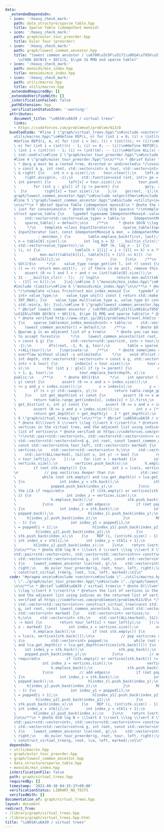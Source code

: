 ```yaml
---
data:
  _extendedDependsOn:
  - icon: ':heavy_check_mark:'
    path: data_structure/sparse_table.hpp
    title: Sparse Table (idempotent monoid)
  - icon: ':heavy_check_mark:'
    path: graph/euler_tour_preorder.hpp
    title: Euler Tour (preorder)
  - icon: ':heavy_check_mark:'
    path: graph/lowest_common_ancestor.hpp
    title: "lowest common ancestor / \u6700\u5C0F\u5171\u901A\u7956\u5148 (\u524D\u51E6\
      \u7406 $O(N)$ + $O(1)$, $\\pm 1$ RMQ and sparse table)"
  - icon: ':heavy_check_mark:'
    path: monoids/min_index.hpp
    title: monoids/min_index.hpp
  - icon: ':heavy_check_mark:'
    path: utils/macros.hpp
    title: utils/macros.hpp
  _extendedRequiredBy: []
  _extendedVerifiedWith: []
  _isVerificationFailed: false
  _pathExtension: hpp
  _verificationStatusIcon: ':warning:'
  attributes:
    document_title: "\u865A\u6A39 / virtual trees"
    links:
    - https://codeforces.com/problemset/problem/613/D
  bundledCode: "#line 2 \"graph/virtual_trees.hpp\"\n#include <vector>\n#line 2 \"\
    utils/macros.hpp\"\n#define REP(i, n) for (int i = 0; (i) < (int)(n); ++ (i))\n\
    #define REP3(i, m, n) for (int i = (m); (i) < (int)(n); ++ (i))\n#define REP_R(i,\
    \ n) for (int i = (int)(n) - 1; (i) >= 0; -- (i))\n#define REP3R(i, m, n) for\
    \ (int i = (int)(n) - 1; (i) >= (int)(m); -- (i))\n#define ALL(x) std::begin(x),\
    \ std::end(x)\n#line 2 \"graph/euler_tour_preorder.hpp\"\n#include <functional>\n\
    #line 4 \"graph/euler_tour_preorder.hpp\"\n\n/**\n * @brief Euler Tour (preorder)\n\
    \ * @arg g must be a rooted tree, directed or undirected\n */\nvoid do_euler_tour_preorder(std::vector<std::vector<int>\
    \ > const & g, int root, std::vector<int> & tour, std::vector<int> & left, std::vector<int>\
    \ & right) {\n    int n = g.size();\n    tour.clear();\n    left.assign(n, -1);\n\
    \    right.assign(n, -1);\n    std::function<void (int, int)> go = [&](int x,\
    \ int parent) {\n        left[x] = tour.size();\n        tour.push_back(x);\n\
    \        for (int y : g[x]) if (y != parent) {\n            go(y, x);\n      \
    \  }\n        right[x] = tour.size();\n    };\n    go(root, -1);\n}\n#line 2 \"\
    graph/lowest_common_ancestor.hpp\"\n#include <algorithm>\n#include <cassert>\n\
    #line 5 \"graph/lowest_common_ancestor.hpp\"\n#include <utility>\n#line 5 \"data_structure/sparse_table.hpp\"\
    \n\n/**\n * @brief Sparse Table (idempotent monoid)\n * @note the unit is required\
    \ just for convenience\n * @note $O(N \\log N)$ space\n */\ntemplate <class IdempotentMonoid>\n\
    struct sparse_table {\n    typedef typename IdempotentMonoid::value_type value_type;\n\
    \    std::vector<std::vector<value_type> > table;\n    IdempotentMonoid mon;\n\
    \    sparse_table() = default;\n\n    /**\n     * @note $O(N \\log N)$ time\n\
    \     */\n    template <class InputIterator>\n    sparse_table(InputIterator first,\
    \ InputIterator last, const IdempotentMonoid & mon_ = IdempotentMonoid())\n  \
    \          : mon(mon_) {\n        table.emplace_back(first, last);\n        int\
    \ n = table[0].size();\n        int log_n = 32 - __builtin_clz(n);\n        table.resize(log_n,\
    \ std::vector<value_type>(n));\n        REP (k, log_n - 1) {\n            REP\
    \ (i, n) {\n                table[k + 1][i] = i + (1ll << k) < n ?\n         \
    \           mon.mult(table[k][i], table[k][i + (1ll << k)]) :\n              \
    \      table[k][i];\n            }\n        }\n    }\n\n    /**\n     * @note\
    \ $O(1)$\n     */\n    value_type range_get(int l, int r) const {\n        if\
    \ (l == r) return mon.unit();  // if there is no unit, remove this line\n    \
    \    assert (0 <= l and l < r and r <= (int)table[0].size());\n        int k =\
    \ 31 - __builtin_clz(r - l);  // log2\n        return mon.mult(table[k][l], table[k][r\
    \ - (1ll << k)]);\n    }\n};\n#line 3 \"monoids/min_index.hpp\"\n#include <climits>\n\
    #include <limits>\n#line 6 \"monoids/min_index.hpp\"\n\n/**\n * @note a semilattice\n\
    \ */\ntemplate <class T>\nstruct min_index_monoid {\n    typedef std::pair<T,\
    \ int> value_type;\n    value_type unit() const { return std::make_pair(std::numeric_limits<T>::max(),\
    \ INT_MAX); }\n    value_type mult(value_type a, value_type b) const { return\
    \ std::min(a, b); }\n};\n#line 9 \"graph/lowest_common_ancestor.hpp\"\n\n/**\n\
    \ * @brief lowest common ancestor / \u6700\u5C0F\u5171\u901A\u7956\u5148 (\u524D\
    \u51E6\u7406 $O(N)$ + $O(1)$, $\\pm 1$ RMQ and sparse table)\n * @see https://www.slideshare.net/yumainoue965/lca-and-rmq\n\
    \ * @note verified http://www.utpc.jp/2011/problems/travel.html\n */\nstruct lowest_common_ancestor\
    \ {\n    sparse_table<min_index_monoid<int> > table;\n    std::vector<int> index;\n\
    \    lowest_common_ancestor() = default;\n    /**\n     * @note $O(N)$\n     *\
    \ @param g is an adjacent list of a tree\n     * @note you can easily modify this\
    \ to accept forests\n     */\n    lowest_common_ancestor(int root, std::vector<std::vector<int>\
    \ > const & g) {\n        std::vector<std::pair<int, int> > tour;\n        index.assign(g.size(),\
    \ -1);\n        dfs(root, -1, 0, g, tour);\n        table = sparse_table<min_index_monoid<int>\
    \ >(ALL(tour));\n    }\nprivate:\n    /**\n     * @note sometimes causes stack\
    \ overflow without ulimit -s unlimited\n     */\n    void dfs(int x, int parent,\
    \ int depth, std::vector<std::vector<int> > const & g, std::vector<std::pair<int,\
    \ int> > & tour) {\n        index[x] = tour.size();\n        tour.emplace_back(depth,\
    \ x);\n        for (int y : g[x]) if (y != parent) {\n            dfs(y, x, depth\
    \ + 1, g, tour);\n            tour.emplace_back(depth, x);\n        }\n    }\n\
    public:\n    /**\n     * @note $O(1)$\n     */\n    int operator () (int x, int\
    \ y) const {\n        assert (0 <= x and x < index.size());\n        assert (0\
    \ <= y and y < index.size());\n        x = index[x];\n        y = index[y];\n\
    \        if (x > y) std::swap(x, y);\n        return table.range_get(x, y + 1).second;\n\
    \    }\n    int get_depth(int x) const {\n        assert (0 <= x and x < index.size());\n\
    \        return table.range_get(index[x], index[x] + 1).first;\n    }\n    int\
    \ get_dist(int x, int y) const {\n        assert (0 <= x and x < index.size());\n\
    \        assert (0 <= y and y < index.size());\n        int z = (*this)(x, y);\n\
    \        return get_depth(x) + get_depth(y) - 2 * get_depth(z);\n    }\n};\n#line\
    \ 6 \"graph/virtual_trees.hpp\"\n\n/**\n * @brief \u865A\u6A39 / virtual trees\n\
    \ * @note O(\\lvert X \\rvert \\log \\lvert X \\rvert)\n * @return the list of\
    \ vertices in the virtual tree, and the adjacent list using indices on the returned\
    \ list of vertices\n * @note verified at https://codeforces.com/problemset/problem/613/D\n\
    \ */\nstd::pair<std::vector<int>, std::vector<std::vector<int>>> construct_virtual_tree(const\
    \ std::vector<std::vector<int>>& g, int root, const lowest_common_ancestor& lca,\
    \ const std::vector<int>& tour_left, std::vector<int> marked) {\n    std::vector<int>\
    \ vertices;\n    std::vector<std::vector<int>> h;\n\n    std::vector<int> stk;\n\
    \    std::sort(ALL(marked), [&](int x, int y) -> bool {\n        return tour_left[x]\
    \ < tour_left[y];\n    });\n    for (int x : marked) {\n        int index_x =\
    \ vertices.size();\n        vertices.push_back(x);\n        h.emplace_back();\n\
    \        if (not stk.empty()) {\n            int z = lca(x, vertices[stk.back()]);\n\
    \n            // pop vectirces deeper than z\n            std::vector<int> popped;\n\
    \            while (not stk.empty() and lca.get_depth(z) < lca.get_depth(vertices[stk.back()]))\
    \ {\n                int index_y = stk.back();\n                stk.pop_back();\n\
    \                popped.push_back(index_y);\n            }\n\n            // add\
    \ the LCA if required\n            if (stk.empty() or vertices[stk.back()] !=\
    \ z) {\n                int index_z = vertices.size();\n                vertices.push_back(z);\n\
    \                h.emplace_back();\n                stk.push_back(index_z);\n\
    \            }\n\n            // add edges\n            if (not popped.empty())\
    \ {\n                int index_z = stk.back();\n                int index_y =\
    \ popped.back();\n                h[index_z].push_back(index_y);\n           \
    \     h[index_y].push_back(index_z);\n            }\n            REP (i, (int)popped.size()\
    \ - 1) {\n                int index_y1 = popped[i];\n                int index_y2\
    \ = popped[i + 1];\n                h[index_y1].push_back(index_y2);\n       \
    \         h[index_y2].push_back(index_y1);\n            }\n        }\n       \
    \ stk.push_back(index_x);\n    }\n    REP (i, (int)stk.size() - 1) {\n       \
    \ int index_x = stk[i];\n        int index_y = stk[i + 1];\n        h[index_x].push_back(index_y);\n\
    \        h[index_y].push_back(index_x);\n    }\n\n    return {vertices, h};\n\
    }\n\n/**\n * @note O(N log N + \\lvert X \\rvert \\log \\lvert X \\rvert)\n */\n\
    std::pair<std::vector<int>, std::vector<std::vector<int>>> construct_virtual_tree(const\
    \ std::vector<std::vector<int>>& g, int root, const std::vector<int>& marked)\
    \ {\n    lowest_common_ancestor lca(root, g);\n    std::vector<int> tour, left,\
    \ right;\n    do_euler_tour_preorder(g, root, tour, left, right);\n    return\
    \ construct_virtual_tree(g, root, lca, left, marked);\n}\n"
  code: "#pragma once\n#include <vector>\n#include \"../utils/macros.hpp\"\n#include\
    \ \"../graph/euler_tour_preorder.hpp\"\n#include \"../graph/lowest_common_ancestor.hpp\"\
    \n\n/**\n * @brief \u865A\u6A39 / virtual trees\n * @note O(\\lvert X \\rvert\
    \ \\log \\lvert X \\rvert)\n * @return the list of vertices in the virtual tree,\
    \ and the adjacent list using indices on the returned list of vertices\n * @note\
    \ verified at https://codeforces.com/problemset/problem/613/D\n */\nstd::pair<std::vector<int>,\
    \ std::vector<std::vector<int>>> construct_virtual_tree(const std::vector<std::vector<int>>&\
    \ g, int root, const lowest_common_ancestor& lca, const std::vector<int>& tour_left,\
    \ std::vector<int> marked) {\n    std::vector<int> vertices;\n    std::vector<std::vector<int>>\
    \ h;\n\n    std::vector<int> stk;\n    std::sort(ALL(marked), [&](int x, int y)\
    \ -> bool {\n        return tour_left[x] < tour_left[y];\n    });\n    for (int\
    \ x : marked) {\n        int index_x = vertices.size();\n        vertices.push_back(x);\n\
    \        h.emplace_back();\n        if (not stk.empty()) {\n            int z\
    \ = lca(x, vertices[stk.back()]);\n\n            // pop vectirces deeper than\
    \ z\n            std::vector<int> popped;\n            while (not stk.empty()\
    \ and lca.get_depth(z) < lca.get_depth(vertices[stk.back()])) {\n            \
    \    int index_y = stk.back();\n                stk.pop_back();\n            \
    \    popped.push_back(index_y);\n            }\n\n            // add the LCA if\
    \ required\n            if (stk.empty() or vertices[stk.back()] != z) {\n    \
    \            int index_z = vertices.size();\n                vertices.push_back(z);\n\
    \                h.emplace_back();\n                stk.push_back(index_z);\n\
    \            }\n\n            // add edges\n            if (not popped.empty())\
    \ {\n                int index_z = stk.back();\n                int index_y =\
    \ popped.back();\n                h[index_z].push_back(index_y);\n           \
    \     h[index_y].push_back(index_z);\n            }\n            REP (i, (int)popped.size()\
    \ - 1) {\n                int index_y1 = popped[i];\n                int index_y2\
    \ = popped[i + 1];\n                h[index_y1].push_back(index_y2);\n       \
    \         h[index_y2].push_back(index_y1);\n            }\n        }\n       \
    \ stk.push_back(index_x);\n    }\n    REP (i, (int)stk.size() - 1) {\n       \
    \ int index_x = stk[i];\n        int index_y = stk[i + 1];\n        h[index_x].push_back(index_y);\n\
    \        h[index_y].push_back(index_x);\n    }\n\n    return {vertices, h};\n\
    }\n\n/**\n * @note O(N log N + \\lvert X \\rvert \\log \\lvert X \\rvert)\n */\n\
    std::pair<std::vector<int>, std::vector<std::vector<int>>> construct_virtual_tree(const\
    \ std::vector<std::vector<int>>& g, int root, const std::vector<int>& marked)\
    \ {\n    lowest_common_ancestor lca(root, g);\n    std::vector<int> tour, left,\
    \ right;\n    do_euler_tour_preorder(g, root, tour, left, right);\n    return\
    \ construct_virtual_tree(g, root, lca, left, marked);\n}\n"
  dependsOn:
  - utils/macros.hpp
  - graph/euler_tour_preorder.hpp
  - graph/lowest_common_ancestor.hpp
  - data_structure/sparse_table.hpp
  - monoids/min_index.hpp
  isVerificationFile: false
  path: graph/virtual_trees.hpp
  requiredBy: []
  timestamp: '2021-08-30 04:35:37+09:00'
  verificationStatus: LIBRARY_NO_TESTS
  verifiedWith: []
documentation_of: graph/virtual_trees.hpp
layout: document
redirect_from:
- /library/graph/virtual_trees.hpp
- /library/graph/virtual_trees.hpp.html
title: "\u865A\u6A39 / virtual trees"
---
```

